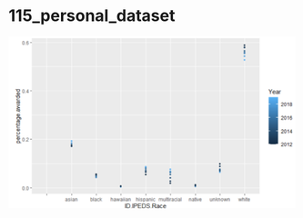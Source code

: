 # 115_personal_dataset
<img src= https://github.com/tianajaded/115_personal_dataset/blob/main/Screenshot%20(145).png>
